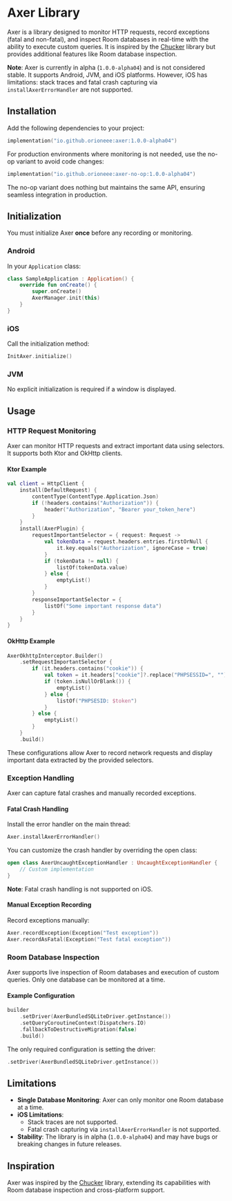 # Axer Library

Axer is a library designed to monitor HTTP requests, record exceptions (fatal and non-fatal), and inspect Room databases in real-time with the ability to execute custom queries. It is inspired by the [Chucker](https://github.com/ChuckerTeam/chucker) library but provides additional features like Room database inspection. 

**Note**: Axer is currently in alpha (`1.0.0-alpha04`) and is not considered stable. It supports Android, JVM, and iOS platforms. However, iOS has limitations: stack traces and fatal crash capturing via `installAxerErrorHandler` are not supported.

## Installation

Add the following dependencies to your project:

```kotlin
implementation("io.github.orioneee:axer:1.0.0-alpha04")
```

For production environments where monitoring is not needed, use the no-op variant to avoid code changes:

```kotlin
implementation("io.github.orioneee:axer-no-op:1.0.0-alpha04")
```

The no-op variant does nothing but maintains the same API, ensuring seamless integration in production.

## Initialization

You must initialize Axer **once** before any recording or monitoring.

### Android

In your `Application` class:

```kotlin
class SampleApplication : Application() {
    override fun onCreate() {
        super.onCreate()
        AxerManager.init(this)
    }
}
```

### iOS

Call the initialization method:

```swift
InitAxer.initialize()
```

### JVM

No explicit initialization is required if a window is displayed.

## Usage

### HTTP Request Monitoring

Axer can monitor HTTP requests and extract important data using selectors. It supports both Ktor and OkHttp clients.

#### Ktor Example

```kotlin
val client = HttpClient {
    install(DefaultRequest) {
        contentType(ContentType.Application.Json)
        if (!headers.contains("Authorization")) {
            header("Authorization", "Bearer your_token_here")
        }
    }
    install(AxerPlugin) {
        requestImportantSelector = { request: Request ->
            val tokenData = request.headers.entries.firstOrNull {
                it.key.equals("Authorization", ignoreCase = true)
            }
            if (tokenData != null) {
                listOf(tokenData.value)
            } else {
                emptyList()
            }
        }
        responseImportantSelector = {
            listOf("Some important response data")
        }
    }
}
```

#### OkHttp Example

```kotlin
AxerOkhttpInterceptor.Builder()
    .setRequestImportantSelector {
        if (it.headers.contains("cookie")) {
            val token = it.headers["cookie"]?.replace("PHPSESSID=", "")
            if (token.isNullOrBlank()) {
                emptyList()
            } else {
                listOf("PHPSESID: $token")
            }
        } else {
            emptyList()
        }
    }
    .build()
```

These configurations allow Axer to record network requests and display important data extracted by the provided selectors.

### Exception Handling

Axer can capture fatal crashes and manually recorded exceptions.

#### Fatal Crash Handling

Install the error handler on the main thread:

```kotlin
Axer.installAxerErrorHandler()
```

You can customize the crash handler by overriding the open class:

```kotlin
open class AxerUncaughtExceptionHandler : UncaughtExceptionHandler {
    // Custom implementation
}
```

**Note**: Fatal crash handling is not supported on iOS.

#### Manual Exception Recording

Record exceptions manually:

```kotlin
Axer.recordException(Exception("Test exception"))
Axer.recordAsFatal(Exception("Test fatal exception"))
```

### Room Database Inspection

Axer supports live inspection of Room databases and execution of custom queries. Only one database can be monitored at a time.

#### Example Configuration

```kotlin
builder
    .setDriver(AxerBundledSQLiteDriver.getInstance())
    .setQueryCoroutineContext(Dispatchers.IO)
    .fallbackToDestructiveMigration(false)
    .build()
```

The only required configuration is setting the driver:

```kotlin
.setDriver(AxerBundledSQLiteDriver.getInstance())
```

## Limitations

- **Single Database Monitoring**: Axer can only monitor one Room database at a time.
- **iOS Limitations**:
  - Stack traces are not supported.
  - Fatal crash capturing via `installAxerErrorHandler` is not supported.
- **Stability**: The library is in alpha (`1.0.0-alpha04`) and may have bugs or breaking changes in future releases.

## Inspiration

Axer was inspired by the [Chucker](https://github.com/ChuckerTeam/chucker) library, extending its capabilities with Room database inspection and cross-platform support.
